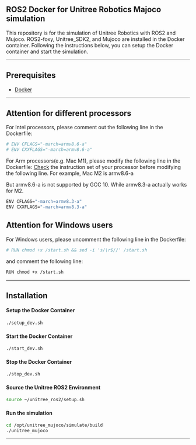 ## ROS2 Docker for Unitree Robotics Majoco simulation

This repository is for the simulation of Unitree Robotics with ROS2 and Mujoco. ROS2-foxy, Unitree_SDK2, and Mujoco are installed in the Docker container.
Following the instructions below, you can setup the Docker container and start the simulation.

---
## Prerequisites
- [Docker](https://docs.docker.com/get-docker/)

---
## Attention for different processors

For Intel processors, please comment out the following line in the Dockerfile:
```bash
# ENV CFLAGS="-march=armv8.6-a"
# ENV CXXFLAGS="-march=armv8.6-a"
```
For Arm processors(e.g. Mac M1), please modify the following line in the Dockerfile:
[Check](https://en.wikipedia.org/wiki/ARM_architecture_family) the instruction set of your processor before modifying the following line.
For example, Mac M2 is armv8.6-a

But armv8.6-a is not supported by GCC 10. While armv8.3-a actually works for M2.
```bash
ENV CFLAGS="-march=armv8.3-a"
ENV CXXFLAGS="-march=armv8.3-a"
```

## Attention for Windows users

For Windows users, please uncomment the following line in the Dockerfile:
```bash
# RUN chmod +x /start.sh && sed -i 's/\r$//' /start.sh
```
and comment the following line:
```bash
RUN chmod +x /start.sh
```
---
## Installation

#### Setup the Docker Container
```bash
./setup_dev.sh
```

#### Start the Docker Container
```bash
./start_dev.sh
```

#### Stop the Docker Container
```bash
./stop_dev.sh
```

#### Source the Unitree ROS2 Environment
```bash
source ~/unitree_ros2/setup.sh
```

#### Run the simulation
```bash
cd /opt/unitree_mujoco/simulate/build
./unitree_mujoco
```

---
